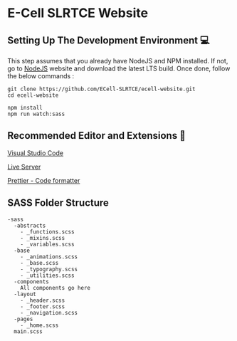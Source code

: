 # E-Cell SLRTCE Website

## Setting Up The Development Environment 💻
This step assumes that you already have NodeJS and NPM installed. If not, go to [NodeJS](http://nodejs.org/) website and download the latest LTS build.
Once done, follow the below commands :
```
git clone https://github.com/ECell-SLRTCE/ecell-website.git
cd ecell-website

npm install
npm run watch:sass
```
## Recommended Editor and Extensions 🧰
[Visual Studio Code](https://code.visualstudio.com/)

[Live Server](https://marketplace.visualstudio.com/items?itemName=ritwickdey.LiveServer)

[Prettier - Code formatter](https://marketplace.visualstudio.com/items?itemName=esbenp.prettier-vscode)

## SASS Folder Structure
```
-sass
  -abstracts
    - _functions.scss       
    - _mixins.scss
    - _variables.scss
  -base
    - _animations.scss
    - _base.scss
    - _typography.scss
    - _utilities.scss
  -components
    All components go here
  -layout
    - _header.scss
    - _footer.scss
    - _navigation.scss
  -pages
    - _home.scss
  main.scss
```
